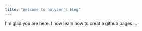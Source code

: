```yaml
---
title: "Welcome to holyzer's blog"
---
```


I'm glad you are here. I now learn how to creat a github pages ...
